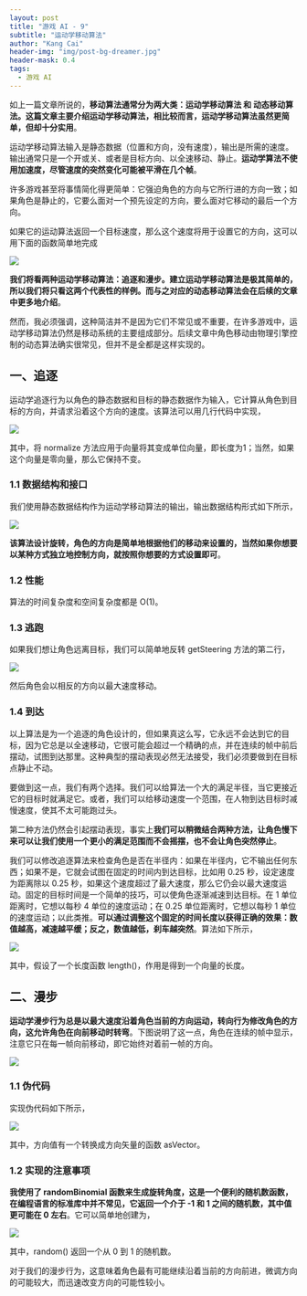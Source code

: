```yaml
---
layout: post
title: "游戏 AI - 9"
subtitle: "运动学移动算法"
author: "Kang Cai"
header-img: "img/post-bg-dreamer.jpg"
header-mask: 0.4
tags:
  - 游戏 AI
---
```


如上一篇文章所说的，**移动算法通常分为两大类：运动学移动算法 和 动态移动算法。这篇文章主要介绍运动学移动算法，相比较而言，运动学移动算法虽然更简单，但却十分实用**。

运动学移动算法输入是静态数据（位置和方向，没有速度），输出是所需的速度。输出通常只是一个开或关、或者是目标方向、以全速移动、静止。**运动学算法不使用加速度，尽管速度的突然变化可能被平滑在几个帧**。

许多游戏甚至将事情简化得更简单：它强迫角色的方向与它所行进的方向一致；如果角色是静止的，它要么面对一个预先设定的方向，要么面对它移动的最后一个方向。

如果它的运动算法返回一个目标速度，那么这个速度将用于设置它的方向，这可以用下面的函数简单地完成

<img src="https://kangcai.github.io/img/in-post/post-gameai/9.1.PNG"/>

**我们将看两种运动学移动算法：追逐和漫步。建立运动学移动算法是极其简单的，所以我们将只看这两个代表性的样例。而与之对应的动态移动算法会在后续的文章中更多地介绍**。

然而，我必须强调，这种简洁并不是因为它们不常见或不重要，在许多游戏中，运动学移动算法仍然是移动系统的主要组成部分。后续文章中角色移动由物理引擎控制的动态算法确实很常见，但并不是全都是这样实现的。

## 一、追逐

运动学追逐行为以角色的静态数据和目标的静态数据作为输入，它计算从角色到目标的方向，并请求沿着这个方向的速度。该算法可以用几行代码中实现，

<img src="https://kangcai.github.io/img/in-post/post-gameai/9.2.PNG"/>

其中，将 normalize 方法应用于向量将其变成单位向量，即长度为1；当然，如果这个向量是零向量，那么它保持不变。

### 1.1 数据结构和接口

我们使用静态数据结构作为运动学移动算法的输出，输出数据结构形式如下所示，

<img src="https://kangcai.github.io/img/in-post/post-gameai/9.3.PNG"/>

**该算法设计旋转，角色的方向是简单地根据他们的移动来设置的，当然如果你想要以某种方式独立地控制方向，就按照你想要的方式设置即可**。

### 1.2 性能

算法的时间复杂度和空间复杂度都是 O(1)。

### 1.3 逃跑

如果我们想让角色远离目标，我们可以简单地反转 getSteering 方法的第二行，

<img src="https://kangcai.github.io/img/in-post/post-gameai/9.4.PNG"/>

然后角色会以相反的方向以最大速度移动。

### 1.4 到达

以上算法是为一个追逐的角色设计的，但如果真这么写，它永远不会达到它的目标，因为它总是以全速移动，它很可能会超过一个精确的点，并在连续的帧中前后摆动，试图到达那里。这种典型的摆动表现必然无法接受，我们必须要做到在目标点静止不动。

要做到这一点，我们有两个选择。我们可以给算法一个大的满足半径，当它更接近它的目标时就满足它。或者，我们可以给移动速度一个范围，在人物到达目标时减慢速度，使其不太可能跑过头。

第二种方法仍然会引起摆动表现，事实上**我们可以稍微结合两种方法，让角色慢下来可以让我们使用一个更小的满足范围而不会摇摆，也不会让角色突然停止**。

我们可以修改追逐算法来检查角色是否在半径内：如果在半径内，它不输出任何东西；如果不是，它就会试图在固定的时间内到达目标，比如用 0.25 秒，设定速度为距离除以 0.25 秒，如果这个速度超过了最大速度，那么它仍会以最大速度运动。固定的目标时间是一个简单的技巧，可以使角色逐渐减速到达目标。在 1 单位距离时，它想以每秒 4 单位的速度运动；在 0.25 单位距离时，它想以每秒 1 单位的速度运动；以此类推。**可以通过调整这个固定的时间长度以获得正确的效果：数值越高，减速越平缓；反之，数值越低，刹车越突然**。算法如下所示，

<img src="https://kangcai.github.io/img/in-post/post-gameai/9.5.PNG"/>

其中，假设了一个长度函数 length()，作用是得到一个向量的长度。

## 二、漫步

**运动学漫步行为总是以最大速度沿着角色当前的方向运动，转向行为修改角色的方向，这允许角色在向前移动时转弯**。下图说明了这一点，角色在连续的帧中显示，注意它只在每一帧向前移动，即它始终对着前一帧的方向。

<img src="https://kangcai.github.io/img/in-post/post-gameai/9.6.PNG"/>

### 1.1 伪代码

实现伪代码如下所示，

<img src="https://kangcai.github.io/img/in-post/post-gameai/9.7.PNG"/>

其中，方向值有一个转换成方向矢量的函数 asVector。

### 1.2 实现的注意事项

**我使用了 randomBinomial 函数来生成旋转角度，这是一个便利的随机数函数，在编程语言的标准库中并不常见，它返回一个介于 -1 和 1 之间的随机数，其中值更可能在 0 左右**。它可以简单地创建为，

<img src="https://kangcai.github.io/img/in-post/post-gameai/9.8.PNG"/>

其中，random() 返回一个从 0 到 1 的随机数。

对于我们的漫步行为，这意味着角色最有可能继续沿着当前的方向前进，微调方向的可能较大，而迅速改变方向的可能性较小。